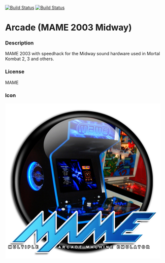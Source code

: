 [![Build Status](https://travis-ci.org/kodi-game/game.libretro.mame2003_midway.svg?branch=master)](https://travis-ci.org/kodi-game/game.libretro.mame2003_midway)
[![Build Status](https://ci.appveyor.com/api/projects/status/github/kodi-game/game.libretro.mame2003_midway?svg=true)](https://ci.appveyor.com/project/kodi-game/game-libretro-mame2003-midway)

# Arcade (MAME 2003 Midway)

### Description
MAME 2003 with speedhack for the Midway sound hardware used in Mortal Kombat 2, 3 and others.

### License
MAME

### Icon

![Icon](game.libretro.mame2003_midway/resources/icon.png)


